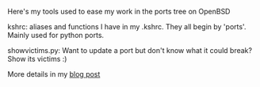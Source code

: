 Here's my tools used to ease my work in the ports tree on OpenBSD

kshrc: aliases and functions I have in my .kshrc. They all begin by 'ports'.
Mainly used for python ports.

showvictims.py: Want to update a port but don't know what it could break? Show its victims :)

More details in my [blog post](https://chown.me/blog/how-to-update-an-openbsd-port.html)
